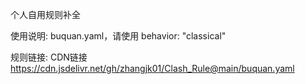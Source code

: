 个人自用规则补全

使用说明: buquan.yaml，请使用 behavior: "classical"

规则链接: CDN链接 https://cdn.jsdelivr.net/gh/zhangjk01/Clash_Rule@main/buquan.yaml
